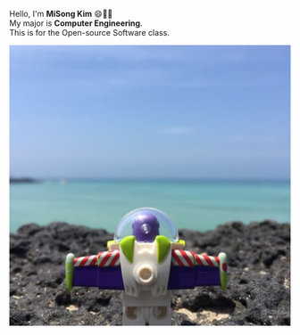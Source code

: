 Hello, I'm **MiSong Kim** :smile::rabbit::strawberry:  
My major is **Computer Engineering**.  
This is for the Open-source Software class.  

![buzzlightyear](https://github.com/doremissong/strawberry/blob/main/buzzlightyear.jpg)
